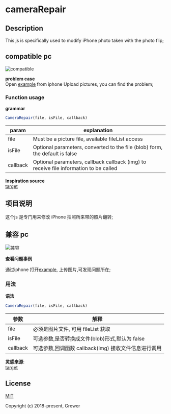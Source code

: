 # cameraRepair

## Description
  
This js is specifically used to modify iPhone photo taken with the photo flip;  

**compatible**
pc 
-----
![compatible](https://img.shields.io/badge/IE-%3E10-brightgreen.svg)



**problem case**  
Open [example](https://grewer.github.io/appleCameraFix/example/) from iphone 
Upload pictures, you can find the problem;  


### Function usage  

**grammar**  
```js
CameraRepair(file, isFile, callback)
```  
 
param | explanation  
------|----------  
file | Must be a picture file, available fileList access 
isFile | Optional parameters, converted to the file (blob) form, the default is false
callback | Optional parameters, callback callback (img) to receive file information to be called

**Inspiration source**  
[target](https://stackoverflow.com/questions/7584794/accessing-jpeg-exif-rotation-data-in-javascript-on-the-client-side)  



## 项目说明 

这个js 是专门用来修改 iPhone 拍照所来带的照片翻转;


**兼容**
pc 
-----
![兼容](https://img.shields.io/badge/IE-%3E10-brightgreen.svg)


**查看问题事例**  
 
通过iphone 打开[example](https://grewer.github.io/appleCameraFix/example/),
上传图片,可发现问题所在;  


### 用法  

**语法**  
```js
CameraRepair(file, isFile, callback)
```


参数 | 解释  
------|----------  
file | 必须是图片文件, 可用 fileList 获取  
isFile | 可选参数,是否转换成文件(blob)形式,默认为 false 
callback | 可选参数,回调函数 callback(img) 接收文件信息进行调用  

**灵感来源**:   
[target](https://stackoverflow.com/questions/7584794/accessing-jpeg-exif-rotation-data-in-javascript-on-the-client-side)  

## License

[MIT](http://opensource.org/licenses/MIT)

Copyright (c) 2018-present, Grewer